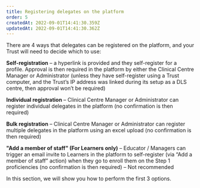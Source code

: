 ```yaml
---
title: Registering delegates on the platform
order: 5
createdAt: 2022-09-01T14:41:30.359Z
updatedAt: 2022-09-01T14:41:30.362Z
---
```

There are 4 ways that delegates can be registered on the platform, and your Trust will need to decide which to use:​

**Self-registration** – a hyperlink is provided and they self-register for a profile. Approval is then required in the platform by either the Clinical Centre Manager or Administrator (unless they have self-register using a Trust computer, and the Trust’s IP address was linked during its setup as a DLS centre, then approval won’t be required)​

**Individual registration** – Clinical Centre Manager or Administrator can register individual delegates in the platform (no confirmation is then required)​

**Bulk registration** – Clinical Centre Manager or Administrator can register multiple delegates in the platform using an excel upload (no confirmation is then required)​

**"Add a member of staff" (For Learners only)** – Educator / Managers can trigger an email invite  to Learners in the platform to self-register (via “Add a member of staff” action) when they go to enroll them on the Step 1 proficiencies (no confirmation is then required) – Not recommended​

In this section, we will show you how to perform the first 3 options. ​

